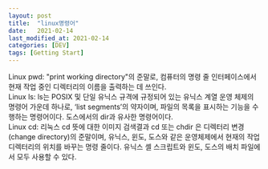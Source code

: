 ```yaml
---
layout: post
title:  "linux명령어"
date:   2021-02-14
last_modified_at: 2021-02-14
categories: [DEV]
tags: [Getting Start]
---
```


Linux pwd: "print working directory"의 준말로, 컴퓨터의 명령 줄 인터페이스에서 현재 작업 중인 디렉터리의 이름을 출력하는 데 쓰인다.  
Linux ls: ls는 POSIX 및 단일 유닉스 규격에 규정되어 있는 유닉스 계열 운영 체제의 명령어 가운데 하나로, ‘list segments’의 약자이며, 파일의 목록을 표시하는 기능을 수행하는 명령어이다. 도스에서의 dir과 유사한 명령어이다.  
Linux cd: 리눅스 cd 뜻에 대한 이미지 검색결과
cd 또는 chdir 은 디렉터리 변경(change directory)의 준말이며, 유닉스, 윈도, 도스와 같은 운영체제에서 현재의 작업 디렉터리의 위치를 바꾸는 명령 줄이다. 유닉스 셸 스크립트와 윈도, 도스의 배치 파일에서 모두 사용할 수 있다.  